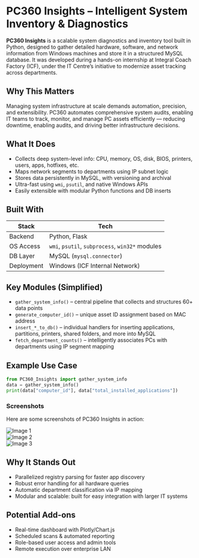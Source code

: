 # PC360 Insights – Intelligent System Inventory & Diagnostics

**PC360 Insights** is a scalable system diagnostics and inventory tool built in Python, designed to gather detailed hardware, software, and network information from Windows machines and store it in a structured MySQL database. It was developed during a hands-on internship at Integral Coach Factory (ICF), under the IT Centre’s initiative to modernize asset tracking across departments.

## Why This Matters

Managing system infrastructure at scale demands automation, precision, and extensibility. PC360 automates comprehensive system audits, enabling IT teams to track, monitor, and manage PC assets efficiently — reducing downtime, enabling audits, and driving better infrastructure decisions.

## What It Does

- Collects deep system-level info: CPU, memory, OS, disk, BIOS, printers, users, apps, hotfixes, etc.
- Maps network segments to departments using IP subnet logic
- Stores data persistently in MySQL, with versioning and archival
- Ultra-fast using `wmi`, `psutil`, and native Windows APIs
- Easily extensible with modular Python functions and DB inserts

## Built With

| Stack       | Tech                     |
|-------------|---------------------------|
| Backend     | Python, Flask             |
| OS Access   | `wmi`, `psutil`, `subprocess`, `win32*` modules |
| DB Layer    | MySQL (`mysql.connector`) |
| Deployment  | Windows (ICF Internal Network) |

## Key Modules (Simplified)

- `gather_system_info()` – central pipeline that collects and structures 60+ data points
- `generate_computer_id()` – unique asset ID assignment based on MAC address
- `insert_*_to_db()` – individual handlers for inserting applications, partitions, printers, shared folders, and more into MySQL
- `fetch_department_counts()` – intelligently associates PCs with departments using IP segment mapping


## Example Use Case

```python
from PC360_Insights import gather_system_info
data = gather_system_info()
print(data["computer_id"], data["total_installed_applications"])
```

### Screenshots

Here are some screenshots of PC360 Insights in action:

![Image 1](https://drive.google.com/uc?export=view&id=1Nx1OysyqPuoJDAKKrLdaP_XZOVqb9TJD)  
![Image 2](https://drive.google.com/uc?export=view&id=1ZCQ62qPC-ce25lss_MWeWCs_J51WGxdT)  
![Image 3](https://drive.google.com/uc?export=view&id=1deMf5O5FHdqGJo2eHNNID9-rovbTcML9)  

## Why It Stands Out
- Parallelized registry parsing for faster app discovery
- Robust error handling for all hardware queries
- Automatic department classification via IP mapping
- Modular and scalable: built for easy integration with larger IT systems

## Potential Add-ons
- Real-time dashboard with Plotly/Chart.js
- Scheduled scans & automated reporting
- Role-based user access and admin tools
- Remote execution over enterprise LAN
